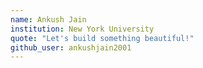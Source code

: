 ```yaml
---
name: Ankush Jain
institution: New York University
quote: "Let's build something beautiful!"
github_user: ankushjain2001
---
```

